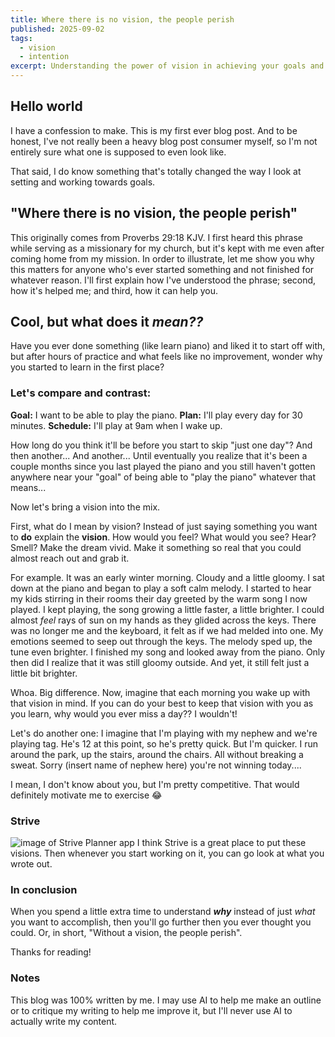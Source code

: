 ```yaml
---
title: Where there is no vision, the people perish
published: 2025-09-02
tags:
  - vision
  - intention
excerpt: Understanding the power of vision in achieving your goals and why it matters more than just setting tasks.
---
```

## Hello world
I have a confession to make. This is my first ever blog post. And to be honest, I've not really been a heavy blog post consumer myself, so I'm not entirely sure what one is supposed to even look like.

That said, I do know something that's totally changed the way I look at setting and working towards goals.

## "Where there is no vision, the people perish"
This originally comes from Proverbs 29:18 KJV. I first heard this phrase while serving as a missionary for my church, but it's kept with me even after coming home from my mission.
In order to illustrate, let me show you why this matters for anyone who's ever started something and not finished for whatever reason.
I'll first explain how I've understood the phrase; second, how it's helped me; and third, how it can help you.

## Cool, but what does it *mean??*
Have you ever done something (like learn piano) and liked it to start off with, but after hours of practice and what feels like no improvement, wonder why you started to learn in the first place?

### Let's compare and contrast:
**Goal:** I want to be able to play the piano.
**Plan:** I'll play every day for 30 minutes.
**Schedule:** I'll play at 9am when I wake up.

How long do you think it'll be before you start to skip "just one day"? And then another... And another... Until eventually you realize that it's been a couple months since you last played the piano and you still haven't gotten anywhere near your "goal" of being able to "play the piano" whatever that means...

Now let's bring a vision into the mix.

First, what do I mean by vision? Instead of just saying something you want to **do** explain the **vision**. How would you feel? What would you see? Hear? Smell? Make the dream vivid. Make it something so real that you could almost reach out and grab it.

For example.
It was an early winter morning. Cloudy and a little gloomy. I sat down at the piano and began to play a soft calm melody. I started to hear my kids stirring in their rooms their day greeted by the warm song I now played. I kept playing, the song growing a little faster, a little brighter. I could almost _feel_ rays of sun on my hands as they glided across the keys. There was no longer me and the keyboard, it felt as if we had melded into one. My emotions seemed to seep out through the keys. The melody sped up, the tune even brighter.
I finished my song and looked away from the piano. Only then did I realize that it was still gloomy outside. And yet, it still felt just a little bit brighter.

Whoa. Big difference.
Now, imagine that each morning you wake up with that vision in mind. If you can do your best to keep that vision with you as you learn, why would you ever miss a day?? I wouldn't!

Let's do another one:
I imagine that I'm playing with my nephew and we're playing tag. He's 12 at this point, so he's pretty quick. But I'm quicker. I run around the park, up the stairs, around the chairs. All without breaking a sweat. Sorry (insert name of nephew here) you're not winning today....

I mean, I don't know about you, but I'm pretty competitive. That would definitely motivate me to exercise 😂

### Strive
![image of Strive Planner app](/images/blog1image1.png)
I think Strive is a great place to put these visions. Then whenever you start working on it, you can go look at what you wrote out.
### In conclusion
When you spend a little extra time to understand _**why**_ instead of just _what_ you want to accomplish, then you'll go further then you ever thought you could.
Or, in short, "Without a vision, the people perish".

Thanks for reading!
### Notes
This blog was 100% written by me. I may use AI to help me make an outline or to critique my writing to help me improve it, but I'll never use AI to actually write my content.